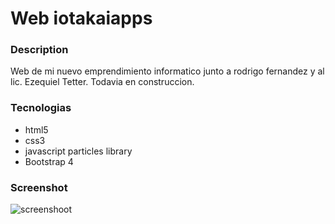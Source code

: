 # Web iotakaiapps

### Description

Web de mi nuevo emprendimiento informatico junto a rodrigo fernandez y al lic. Ezequiel Tetter. Todavia en construccion.

### Tecnologias
* html5
* css3
* javascript particles library
* Bootstrap 4


### Screenshot
![screenshoot](https://i.ibb.co/9w2FcnF/iota.jpg)

